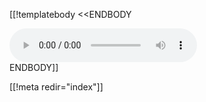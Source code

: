 [[!templatebody <<ENDBODY
<div><audio src="/ai3m<TMPL_VAR episode>.mp3" width="100%" controls="controls"></audio></div>
ENDBODY]]

[[!meta redir="index"]]
